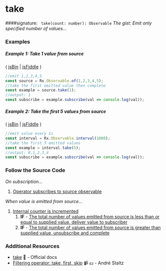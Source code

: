# take
####signature: ` take(count: number): Observable`
*The gist: Emit only specified number of values...*


### Examples

##### Example 1: Take 1 value from source

( [jsBin](http://jsbin.com/vaxitupiwi/1/edit?js,console) | [jsFiddle](https://jsfiddle.net/btroncone/f9bz0tr3/) )

```js
//emit 1,2,3,4,5
const source = Rx.Observable.of(1,2,3,4,5);
//take the first emitted value then complete
const example = source.take(1);
//output: 1
const subscribe = example.subscribe(val => console.log(val));
```

##### Example 2: Take the first 5 values from source

( [jsBin](http://jsbin.com/lovawayefe/1/edit?js,console) | [jsFiddle](https://jsfiddle.net/btroncone/g1fhxgua/) )

```js
//emit value every 1s
const interval = Rx.Observable.interval(1000);
//take the first 5 emitted values
const example = interval.take(5);
//output: 0,1,2,3,4
const subscribe = example.subscribe(val => console.log(val));
```

### Follow the Source Code
*On subscription...*

1. [Operator subscribes to source observable](https://github.com/ReactiveX/rxjs/blob/master/src/operator/take.ts#L60)

*When value is emitted from source...*

1. [Internal counter is incremented](https://github.com/ReactiveX/rxjs/blob/master/src/operator/take.ts#L78)
    1. **IF** - [The total number of values emitted from source is less than or equal to supplied value, deliver value to subscriber](https://github.com/ReactiveX/rxjs/blob/master/src/operator/take.ts#L78-L79)
    2. **IF** - [The total number of values emitted from source is greater than supplied value, unsubscribe and complete](https://github.com/ReactiveX/rxjs/blob/master/src/operator/take.ts#L80-L83)


### Additional Resources
* [take](http://reactivex.io/rxjs/class/es6/Observable.js~Observable.html#instance-method-take) :newspaper: - Official docs
* [Filtering operator: take, first, skip](https://egghead.io/lessons/rxjs-filtering-operators-take-first-skip?course=rxjs-beyond-the-basics-operators-in-depth) :video_camera: :dollar: - André Staltz